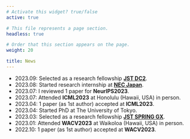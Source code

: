 ```yaml
---
# Activate this widget? true/false
active: true

# This file represents a page section.
headless: true

# Order that this section appears on the page.
weight: 20

title: News
---
```


- 2023.09: Selected as a research fellowship [**JST DC2**](https://www.jsps.go.jp/english/e-pd/).
- 2023.08: Started research internship at [**NEC Japan**](https://jpn.nec.com/rd/rdcareer/internship/index.html).
- 2023.07: I reviewed 1 paper for **NeurIPS2023**.
- 2023.07: Attended **ICML2023** at Honolulu (Hawaii, USA) in person.
- 2023.04: 1 paper (as 1st author) accepted at **ICML2023**.
- 2023.04: Started PhD at The University of Tokyo.
- 2023.03: Selected as a research fellowship [**JST SPRING GX**](https://www.cis-trans.jp/spring_gx/index-e.html).
- 2023.01: Attended **WACV2023** at Waikoloa (Hawaii, USA) in person. 
- 2022.10: 1 paper (as 1st author) accepted at **WACV2023**.
